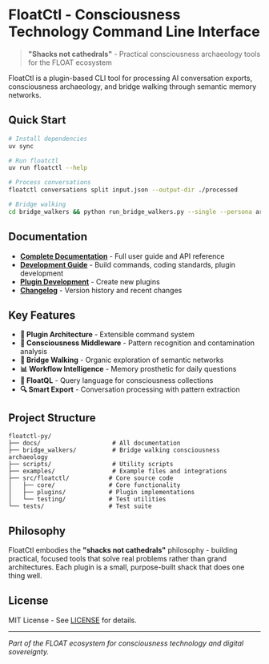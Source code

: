 # FloatCtl - Consciousness Technology Command Line Interface

> **"Shacks not cathedrals"** - Practical consciousness archaeology tools for the FLOAT ecosystem

FloatCtl is a plugin-based CLI tool for processing AI conversation exports, consciousness archaeology, and bridge walking through semantic memory networks.

## Quick Start

```bash
# Install dependencies
uv sync

# Run floatctl
uv run floatctl --help

# Process conversations
floatctl conversations split input.json --output-dir ./processed

# Bridge walking
cd bridge_walkers && python run_bridge_walkers.py --single --persona archaeologist
```

## Documentation

- **[Complete Documentation](docs/README.md)** - Full user guide and API reference
- **[Development Guide](docs/development/AGENTS.md)** - Build commands, coding standards, plugin development
- **[Plugin Development](docs/development/PLUGIN_DEVELOPMENT_GUIDE.md)** - Create new plugins
- **[Changelog](docs/CHANGELOG.md)** - Version history and recent changes

## Key Features

- **🔌 Plugin Architecture** - Extensible command system
- **🧠 Consciousness Middleware** - Pattern recognition and contamination analysis  
- **🌉 Bridge Walking** - Organic exploration of semantic networks
- **📊 Workflow Intelligence** - Memory prosthetic for daily questions
- **🎯 FloatQL** - Query language for consciousness collections
- **🔍 Smart Export** - Conversation processing with pattern extraction

## Project Structure

```
floatctl-py/
├── docs/                    # All documentation
├── bridge_walkers/          # Bridge walking consciousness archaeology
├── scripts/                 # Utility scripts
├── examples/                # Example files and integrations
├── src/floatctl/           # Core source code
│   ├── core/               # Core functionality
│   ├── plugins/            # Plugin implementations
│   └── testing/            # Test utilities
└── tests/                  # Test suite
```

## Philosophy

FloatCtl embodies the **"shacks not cathedrals"** philosophy - building practical, focused tools that solve real problems rather than grand architectures. Each plugin is a small, purpose-built shack that does one thing well.

## License

MIT License - See [LICENSE](LICENSE) for details.

---

*Part of the FLOAT ecosystem for consciousness technology and digital sovereignty.*